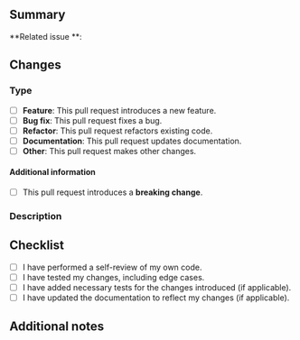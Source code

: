 ## Summary

<!-- 
    Provide an overview of what this pull request aims to address or achieve.
-->

**Related issue
**: <!-- Add the issue number in format [#<number>](link) or set to "None" if this is not related to a reported issue. -->

## Changes

### Type

- [ ] **Feature**: This pull request introduces a new feature.
- [ ] **Bug fix**: This pull request fixes a bug.
- [ ] **Refactor**: This pull request refactors existing code.
- [ ] **Documentation**: This pull request updates documentation.
- [ ] **Other**: This pull request makes other changes.

#### Additional information

- [ ] This pull request introduces a **breaking change**.

### Description

<!-- 
    Describe the specific changes made in this pull request, including any technical details or architectural decisions. 

    If applicable, include additional information like screenshots, logs or other data that demonstrate the changes. 
-->

## Checklist

- [ ] I have performed a self-review of my own code.
- [ ] I have tested my changes, including edge cases.
- [ ] I have added necessary tests for the changes introduced (if applicable).
- [ ] I have updated the documentation to reflect my changes (if applicable).

## Additional notes

<!-- 
    Add any additional comments, instructions, or insights about this pull request. 
-->
